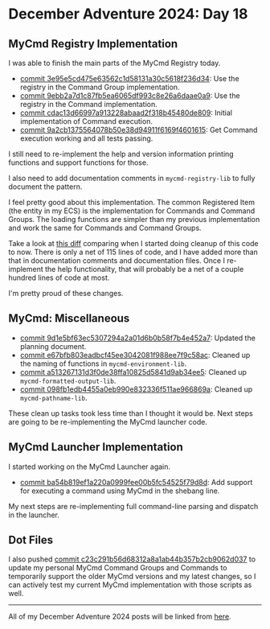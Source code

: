 # December Adventure 2024: Day 18

## MyCmd Registry Implementation

I was able to finish the main parts of the MyCmd Registry today.

* [commit 3e95e5cd475e63562c1d58131a30c5618f236d34](https://github.com/travisbhartwell/mycmd/commit/3e95e5cd475e63562c1d58131a30c5618f236d34): Use the registry in the Command Group implementation.
* [commit 9ebb2a7d1c87fb5ea6065df993c8e26a6daae0a9](https://github.com/travisbhartwell/mycmd/commit/9ebb2a7d1c87fb5ea6065df993c8e26a6daae0a9): Use the registry in the Command implementation.
* [commit cdac13d66997a913228abaad2f318b45480de809](https://github.com/travisbhartwell/mycmd/commit/cdac13d66997a913228abaad2f318b45480de809): Initial implementation of Command execution.
* [commit 9a2cb1375564078b50e38d94911f6169f4601615](https://github.com/travisbhartwell/mycmd/commit/9a2cb1375564078b50e38d94911f6169f4601615): Get Command execution working and all tests passing.

I still need to re-implement the help and version information printing functions and support functions for those.

I also need to add documentation comments in `mycmd-registry-lib` to fully document the pattern.

I feel pretty good about this implementation. The common Registered Item (the entity in my ECS) is the implementation for Commands and Command Groups. The loading functions are simpler than my previous implementation and work the same for Commands and Command Groups.

Take a look at [this diff](https://github.com/travisbhartwell/mycmd/compare/196a3c1a28d38428efbd58a114ff4ebb608477c1..9a2cb1375564078b50e38d94911f6169f4601615) comparing when I started doing cleanup of this code to now. There is only a net of 115 lines of code, and I have added more than that in documentation comments and documentation files. Once I re-implement the help functionality, that will probably be a net of a couple hundred lines of code at most.

I'm pretty proud of these changes.

## MyCmd: Miscellaneous

* [commit 9d1e5bf63ec5307294a2a01d6b0b58f7b4e452a7](https://github.com/travisbhartwell/mycmd/commit/9d1e5bf63ec5307294a2a01d6b0b58f7b4e452a7): Updated the planning document.
* [commit e67bfb803eadbcf45ee3042081f988ee7f9c58ac](https://github.com/travisbhartwell/mycmd/commit/e67bfb803eadbcf45ee3042081f988ee7f9c58ac): Cleaned up the naming of functions in `mycmd-environment-lib`.
* [commit a513267131d3f0de38ffa10825d5841d9ab34ee5](https://github.com/travisbhartwell/mycmd/commit/a513267131d3f0de38ffa10825d5841d9ab34ee5): Cleaned up `mycmd-formatted-output-lib`.
* [commit 098fb1edb4455a0eb990e832336f511ae966869a](https://github.com/travisbhartwell/mycmd/commit/098fb1edb4455a0eb990e832336f511ae966869a): Cleaned up `mycmd-pathname-lib`.

These clean up tasks took less time than I thought it would be. Next steps are going to be re-implementing the MyCmd launcher code.

## MyCmd Launcher Implementation

I started working on the MyCmd Launcher again.

* [commit ba54b819ef1a220a0999fee00b5fc54525f79d8d](https://github.com/travisbhartwell/mycmd/commit/ba54b819ef1a220a0999fee00b5fc54525f79d8d): Add support for executing a command using MyCmd in the shebang line.

My next steps are re-implementing full command-line parsing and dispatch in the launcher.

## Dot Files

I also pushed [commit c23c291b56d68312a8a1ab44b357b2cb9062d037](https://github.com/travisbhartwell/dotfiles/commit/c23c291b56d68312a8a1ab44b357b2cb9062d037) to update my personal MyCmd Command Groups and Commands to temporarily support the older MyCmd versions and my latest changes, so I can actively test my current MyCmd implementation with those scripts as well.

---

All of my December Adventure 2024 posts will be linked from [here](../../december-adventure-2024).

